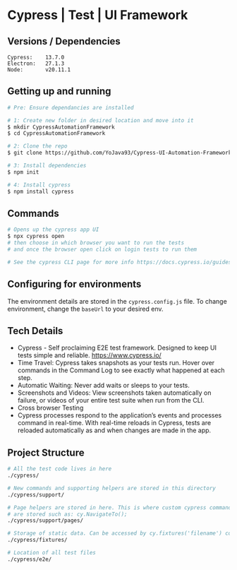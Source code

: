 # Cypress | Test | UI Framework  

## Versions / Dependencies

```
Cypress:    13.7.0
Electron:   27.1.3    
Node:       v20.11.1                
```

## Getting up and running

```bash
# Pre: Ensure dependancies are installed

# 1: Create new folder in desired location and move into it
$ mkdir CypressAutomationFramework
$ cd CypressAutomationFramework

# 2: Clone the repo
$ git clone https://github.com/YoJava93/Cypress-UI-Automation-Framework.git

# 3: Install dependencies
$ npm init

# 4: Install cypress
$ npm install cypress    
```

## Commands

```bash
# Opens up the cypress app UI
$ npx cypress open 
# then choose in which browser you want to run the tests
# and once the browser open click on login tests to run them

# See the cypress CLI page for more info https://docs.cypress.io/guides/guides/command-line

```

## Configuring for environments

The environment details are stored in the `cypress.config.js` file. To change environment, change the `baseUrl` to your desired env.

## Tech Details

* Cypress - Self proclaiming E2E test framework. Designed to keep UI tests simple and reliable. https://www.cypress.io/
* Time Travel: Cypress takes snapshots as your tests run. Hover over commands in the Command Log to see exactly what happened at each step.
* Automatic Waiting: Never add waits or sleeps to your tests.
* Screenshots and Videos: View screenshots taken automatically on failure, or videos of your entire test suite when run from the CLI.
* Cross browser Testing
* Cypress processes respond to the application’s events and processes command in real-time. With real-time reloads in Cypress, tests are reloaded
automatically as and when changes are made in the app.

## Project Structure

```bash
# All the test code lives in here
./cypress/

# New commands and supporting helpers are stored in this directory
./cypress/support/

# Page helpers are stored in here. This is where custom cypress commands
# are stored such as: cy.NavigateTo();
./cypress/support/pages/

# Storage of static data. Can be accessed by cy.fixtures('filename') command. 
./cypress/fixtures/

# Location of all test files
./cypress/e2e/